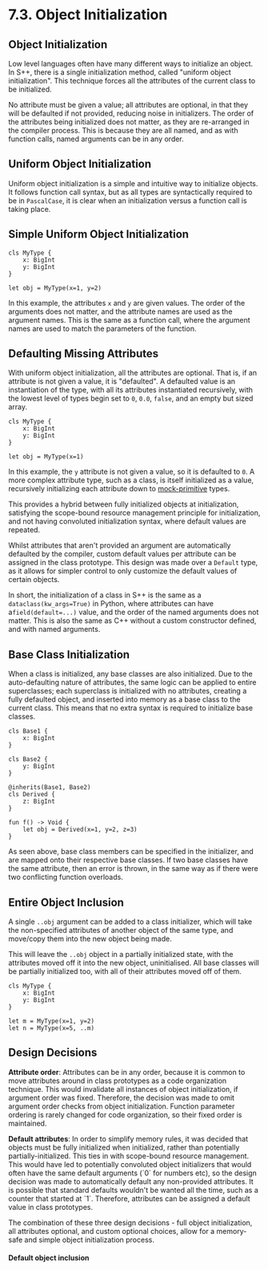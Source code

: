 # 7.3. Object Initialization

<primary-label ref="header-label"/>

<secondary-label ref="doc-wip"/>

<secondary-label ref="doc-subj-update"/>

## Object Initialization

Low level languages often have many different ways to initialize an object. In S++, there is a single initialization
method, called "uniform object initialization". This technique forces all the attributes of the current class to be
initialized.

No attribute must be given a value; all attributes are optional, in that they will be defaulted if not provided,
reducing noise in initializers. The order of the attributes being initialized does not matter, as they are re-arranged
in the compiler process. This is because they are all named, and as with function calls, named arguments can be in any
order.

## Uniform Object Initialization

Uniform object initialization is a simple and intuitive way to initialize objects. It follows function call syntax, but
as all types are syntactically required to be in `PascalCase`, it is clear when an initialization versus a function call
is taking place.

## Simple Uniform Object Initialization

```
cls MyType {
    x: BigInt
    y: BigInt
}

let obj = MyType(x=1, y=2)
```

In this example, the attributes `x` and `y` are given values. The order of the arguments does not matter, and the
attribute names are used as the argument names. This is the same as a function call, where the argument names are used
to match the parameters of the function.

## Defaulting Missing Attributes

With uniform object initialization, all the attributes are optional. That is, if an attribute is not given a value, it
is "defaulted". A defaulted value is an instantiation of the type, with all its attributes instantiated recursively,
with the lowest level of types begin set to `0`, `0.0`, `false`, and an empty but sized array.

```
cls MyType {
    x: BigInt
    y: BigInt
}

let obj = MyType(x=1)
```

In this example, the `y` attribute is not given a value, so it is defaulted to `0`. A more complex attribute type, such
as a class, is itself initialized as a value, recursively initializing each attribute down
to [mock-primitive](5-1-Non-Primitive-Types.md) types.

This provides a hybrid between fully initialized objects at initialization, satisfying the scope-bound resource
management principle for initialization, and not having convoluted initialization syntax, where default values are
repeated.

Whilst attributes that aren't provided an argument are automatically defaulted by the compiler, custom default values
per attribute can be assigned in the class prototype. This design was made over a `Default` type, as it allows for
simpler control to only customize the default values of certain objects.

In short, the initialization of a class in S++ is the same as a `dataclass(kw_args=True)` in Python, where attributes
can have a`field(default=...)` value, and the order of the named arguments does not matter. This is also the same as C++
without a custom constructor defined, and with named arguments.

## Base Class Initialization

When a class is initialized, any base classes are also initialized. Due to the auto-defaulting nature of attributes, the
same logic can be applied to entire superclasses; each superclass is initialized with no attributes, creating a fully
defaulted object, and inserted into memory as a base class to the current class. This means that no extra syntax is
required to initialize base classes.

```
cls Base1 {
    x: BigInt
}

cls Base2 {
    y: BigInt
}

@inherits(Base1, Base2)
cls Derived {
    z: BigInt
}

fun f() -> Void {
    let obj = Derived(x=1, y=2, z=3)
}
```

As seen above, base class members can be specified in the initializer, and are mapped onto their respective base
classes. If two base classes have the same attribute, then an error is thrown, in the same way as if there were two
conflicting function overloads.

## Entire Object Inclusion

A single `..obj` argument can be added to a class initializer, which will take the non-specified attributes of another
object of the same type, and move/copy them into the new object being made.

This will leave the `..obj` object in a partially initialized state, with the attributes moved off it into the new
object, uninitialised. All base classes will be partially initialized too, with all of their attributes moved off of
them.

```
cls MyType {
    x: BigInt
    y: BigInt
}

let m = MyType(x=1, y=2)
let n = MyType(x=5, ..m)
```

## Design Decisions

<p id="D1"><b>Attribute order</b>: Attributes can be in any order, because it is common to move attributes around in class prototypes as a code organization technique. This would invalidate all instances of object initialization, if argument order was fixed. Therefore, the decision was made to omit argument order checks from object initialization. Function parameter ordering is rarely changed for code organization, so their fixed order is maintained.</p>
<p id="D2"><b>Default attributes</b>: In order to simplify memory rules, it was decided that objects must be fully initialized when initialized, rather than potentially partially-initialized. This ties in with scope-bound resource management. This would have led to potentially convoluted object initializers that would often have the same default arguments (`0` for numbers etc), so the design decision was made to automatically default any non-provided attributes. It is possible that standard defaults wouldn't be wanted all the time, such as a counter that started at `1`. Therefore, attributes can be assigned a default value in class prototypes.</p>
<p> The combination of these three design decisions - full object initialization, all attributes optional, and custom optional choices, allow for a memory-safe and simple object initialization process. </p>

#### Default object inclusion
